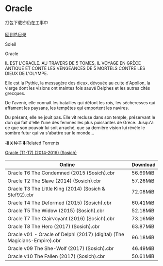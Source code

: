 # Oracle

打包下载📦仍在工事中

[回到总目录](/Catalogs.md)

Soleil

Oracle

IL EST L'ORACLE. AU TRAVERS DE 5 TOMES, IL VOYAGE EN GRÈCE ANTIQUE ET CONTE LES VENGEANCES DE 5 MORTELS CONTRE LES DIEUX DE L'OLYMPE.



Elle est la Pythie, la messagère des dieux, dévouée au culte d'Apollon, la vierge dont les visions ont maintes fois sauvé Delphes et les autres cités grecques.

De l'avenir, elle connaît les batailles qui défont les rois, les sécheresses qui affament les paysans, les tempêtes qui emportent les navires.

Du présent, elle ne jouit pas. Elle vit recluse dans son temple, préservant le don qui fait d'elle l'une des femmes les plus puissantes de Grèce. Jusqu'à ce que son pouvoir lui soit arraché, que sa dernière vision lui révèle le sombre futur qui va s'abattre sur le monde...





相关种子⬇Related Torrents

[Oracle (T1-T7) (2014-2016) (Sosich)](https://github.com/alicewish/markdown/blob/master/torrent/Oracle--T1-T7---2014-2016---Sosich.md)

Online | Download
--- | ---
Oracle T6 The Condemned (2015 (Sosich).cbr | 56.69MiB
Oracle T2 The Slave (2014) (Sosich).cbr | 57.26MiB
Oracle T3 The Little King (2014) (Sosich & Stef92).cbr | 72.08MiB
Oracle T4 The Deformed (2015) (Sosich).cbr | 60.41MiB
Oracle T5 The Widow (2015) (Sosich).cbr | 52.18MiB
Oracle T7 The Clairvoyant (2016) (Sosich).cbr | 73.16MiB
Oracle T8 The Hero (2017) (Sosich).cbr | 63.87MiB
Oracle v01 - Oracle of Delphi (2017) (digital) (The Magicians-Empire).cbr | 96.18MiB
Oracle v09 The She-Wolf (2017) (Sosich).cbr | 46.49MiB
Oracle v10 The Fallen (2017) (Sosich).cbr | 50.61MiB